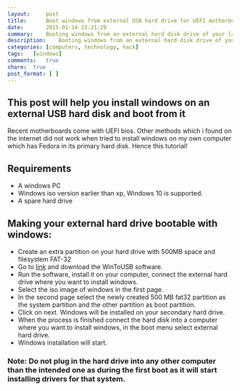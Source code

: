 ```yaml
---
layout:     post
title:      Boot windows from external USB hard drive for UEFI motherboards
date:       2015-01-14 23:21:29
summary:    Booting windows from an external hard disk drive of your laptop if you dont want to install it in your primary laptop hard disk.
description:    Booting windows from an external hard disk drive of your laptop if you dont want to install it in your primary laptop hard disk.
categories: [computers, technology, hack]
tags:   [windows]
comments:   true
share:  true
post_format: [ ]
---
```


## This post will help you install windows on an external USB hard disk and boot from it

Recent motherboards come with UEFI bios. Other methods which i found on the internet did not work when tried to install windows on my own computer which has Fedora in its primary hard disk. Hence this tutorial!

## Requirements

* A windows PC
* Windows iso version earlier than xp, Windows 10 is supported.
* A spare hard drive

## Making your external hard drive bootable with windows: 

* Create an extra partition on your hard drive with 500MB space and filesystem FAT-32
* Go to [link](http://download.cnet.com/WinToUSB/3000-2094_4-76061723.html?part=dl-&subj=dl&tag=button) and download the WinToUSB software.
* Run the software, install it on your computer, connect the external hard drive where you want to install windows.
* Select the iso image of windows in the first page.
* In the second page select the newly created 500 MB fat32 partition as the system partition and the other partition as boot partition.
* Click on next. Windows will be installed on your secondary hard drive.
* When the process is finished connect the hard disk into a computer where you want to install windows, in the boot menu select external hard drive.
* Windows installation will start.

### Note: Do not plug in the hard drive into any other computer than the intended one as during the first boot as it will start installing drivers for that system.
